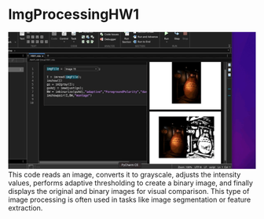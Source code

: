 # ImgProcessingHW1

![](https://github.com/Jscastro197/ImgProcessingHW1/blob/main/Jan-30-2024%2023-09-42.gif)
This code reads an image, converts it to grayscale, adjusts the intensity values, performs adaptive thresholding to create a binary image, 
and finally displays the original and binary images for visual comparison. 
This type of image processing is often used in tasks like image segmentation or feature extraction.
